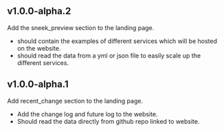 ## v1.0.0-alpha.2
Add the sneek_preview section to the landing page. 

* should contain the examples of different services which will be hosted on the website. 
* should read the data from a yml or json file to easily scale up the different services. 

## v1.0.0-alpha.1
Add recent_change section to the landing page. 

* Add the change log and future log to the website.  
* Should read the data directly from github repo linked to website. 